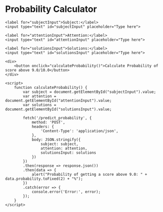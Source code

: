 <!DOCTYPE html>
<html lang="en">
<head>
    <meta charset="UTF-8">
    <meta name="viewport" content="width=device-width, initial-scale=1.0">
    <title>Probability Calculator</title>
</head>
<body>
    <h1>Probability Calculator</h1>

    <label for="subjectInput">Subject:</label>
    <input type="text" id="subjectInput" placeholder="Type here">

    <label for="attentionInput">Attention:</label>
    <input type="text" id="attentionInput" placeholder="Type here">

    <label for="solutionsInput">Solutions:</label>
    <input type="text" id="solutionsInput" placeholder="Type here">

    <div>
        <button onclick="calculateProbability()">Calculate Probability of score above 9.0/10.0</button>
    </div>

    <script>
        function calculateProbability() {
            var subject = document.getElementById("subjectInput").value;
            var attention = document.getElementById("attentionInput").value;
            var solutions = document.getElementById("solutionsInput").value;

            fetch('/predict_probability', {
                method: 'POST',
                headers: {
                    'Content-Type': 'application/json',
                },
                body: JSON.stringify({
                    subject: subject,
                    attention: attention,
                    solutionsInput: solutions
                })
            })
            .then(response => response.json())
            .then(data => {
                alert("Probability of getting a score above 9.0: " + data.probability.toFixed(2) + "%");
            })
            .catch(error => {
                console.error('Error:', error);
            });
        }
    </script>
</body>
</html>
